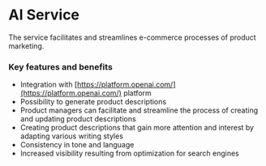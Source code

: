 # AI Service

The service facilitates and streamlines e-commerce processes of product marketing.

### Key features and benefits
* Integration with [https://platform.openai.com/](https://platform.openai.com/) platform
* Possibility to generate product descriptions
* Product managers can facilitate and streamline the process of creating and updating product descriptions
* Creating product descriptions that gain more attention and interest by adapting various writing styles
* Consistency in tone and language
* Increased visibility resulting from optimization for search engines
